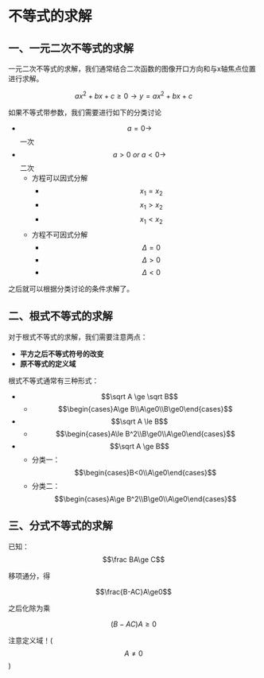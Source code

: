 # 不等式的求解

## 一、一元二次不等式的求解

一元二次不等式的求解，我们通常结合二次函数的图像开口方向和与x轴焦点位置进行求解。

$$ax^2+bx+c\ge0\to y=ax^2+bx+c$$

如果不等式带参数，我们需要进行如下的分类讨论

* $$a=0\to$$一次
* $$a>0\ or\ a<0\to$$二次
  * 方程可以因式分解
    * $$x_1=x_2$$
    * $$x_1>x_2$$
    * $$x_1<x_2$$
  * 方程不可因式分解
    * $$\Delta =0$$
    * $$\Delta>0$$
    * $$\Delta<0$$

之后就可以根据分类讨论的条件求解了。

## 二、根式不等式的求解

对于根式不等式的求解，我们需要注意两点：

* **平方之后不等式符号的改变**
* **原不等式的定义域**

根式不等式通常有三种形式：

* $$\sqrt A \ge \sqrt B$$
  * $$\begin{cases}A\ge B\\A\ge0\\B\ge0\end{cases}$$
* $$\sqrt A \le B$$
  * $$\begin{cases}A\le B^2\\B\ge0\\A\ge0\end{cases}$$
* $$\sqrt A \ge B$$
  * 分类一：$$\begin{cases}B<0\\A\ge0\end{cases}$$
  * 分类二：$$\begin{cases}A\ge B^2\\B\ge0\\A\ge0\end{cases}$$

## 三、分式不等式的求解

已知：$$\frac BA\ge C$$

移项通分，得

$$\frac{B-AC}A\ge0$$

之后化除为乘

$$(B-AC)A\ge0$$

注意定义域！( $$A\neq0$$ )